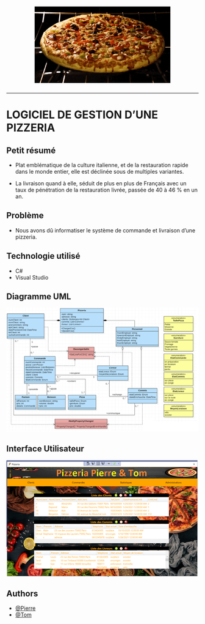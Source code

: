 <h1 align="center">
  <img src="./static/pizza.gif" alt="Pizza" />
</h1>

---

# LOGICIEL DE GESTION D’UNE PIZZERIA

## Petit résumé

- Plat emblématique de la culture italienne, et de la restauration rapide dans le monde entier, elle est déclinée sous de multiples variantes.

- La livraison quand à elle, séduit de plus en plus de Français avec un taux de pénétration de la restauration livrée, passée de 40 à 46 % en un an.

## Problème

- Nous avons dû informatiser le système de commande et livraison d’une pizzeria.

## Technologie utilisé
- C#
- Visual Studio

## Diagramme UML
<img src="./static/UML.png" alt="Pizza" />

## Interface Utilisateur
<img src="./static/logiciel.png" alt="Pizza" />

## Authors

- [@Pierre](https://github.com/Pierre-Portfolio)
- [@Tom](https://github.com/Flaye)